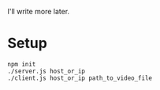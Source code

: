 I'll write more later.

# Setup

	npm init
	./server.js host_or_ip
	./client.js host_or_ip path_to_video_file
